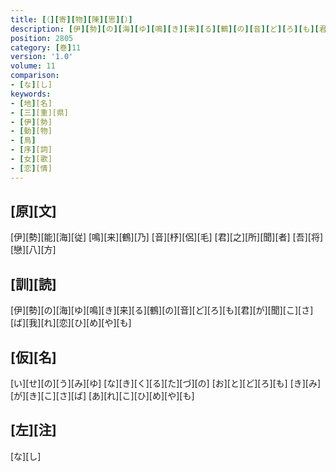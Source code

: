 ```yaml
---
title: [（][寄][物][陳][思][）]
description: [伊][勢][の][海][ゆ][鳴][き][来][る][鶴][の][音][ど][ろ][も][君][が][聞][こ][さ][ば][我][れ][恋][ひ][め][や][も]
position: 2805
category: [巻]11
version: '1.0'
volume: 11
comparison:
- [な][し]
keywords:
- [地][名]
- [三][重][県]
- [伊][勢]
- [動][物]
- [鳥]
- [序][詞]
- [女][歌]
- [恋][情]
---
```


## [原][文]

[伊][勢][能][海][従] [鳴][来][鶴][乃] [音][杼][侶][毛] [君][之][所][聞][者] [吾][将][戀][八][方]

## [訓][読]

[伊][勢][の][海][ゆ][鳴][き][来][る][鶴][の][音][ど][ろ][も][君][が][聞][こ][さ][ば][我][れ][恋][ひ][め][や][も]

## [仮][名]

[い][せ][の][う][み][ゆ] [な][き][く][る][た][づ][の] [お][と][ど][ろ][も] [き][み][が][き][こ][さ][ば] [あ][れ][こ][ひ][め][や][も]

## [左][注]

[な][し]
